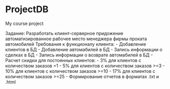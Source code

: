 # ProjectDB
My course project

Задание: Разработать клиент-серверное придожение автоматизированное рабочее место менеджера фирмы проката автомобилей
Требования к функционалу клиента:
	- Добавление клиентов в БД
	- Добавление автомабилей в БД
	- Запись информации о сделках в БД
	- Запись информации о возврате автомабилей в БД
	- Расчет скидки для постоянных клиентов:
		- 3% для клиентов с количеством заказов =1
		- 5% для клиентов с количеством заказов >=3
		- 10% для клиентов с количеством заказов >=10
		- 17% для клиентов с количеством заказов >=25
	- Формирование отчетов в форматах .txt и .html
